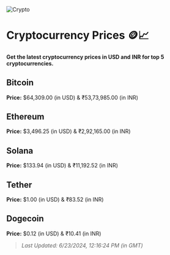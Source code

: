 
![Crypto](https://www.techguide.com.au/wp-content/uploads/2020/11/crypto3.jpeg)

# Cryptocurrency Prices 🪙📈

#### Get the latest cryptocurrency prices in USD and INR for top 5 cryptocurrencies.

## Bitcoin

**Price:** $64,309.00 (in USD) & ₹53,73,985.00 (in INR)

## Ethereum

**Price:** $3,496.25 (in USD) & ₹2,92,165.00 (in INR)

## Solana

**Price:** $133.94 (in USD) & ₹11,192.52 (in INR)

## Tether

**Price:** $1.00 (in USD) & ₹83.52 (in INR)

## Dogecoin

**Price:** $0.12 (in USD) & ₹10.41 (in INR)

> _Last Updated: 6/23/2024, 12:16:24 PM (in GMT)_
